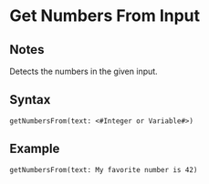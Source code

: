 # Get Numbers From Input
## Notes
Detects the numbers in the given input.
## Syntax
```
getNumbersFrom(text: <#Integer or Variable#>)
```
## Example
```
getNumbersFrom(text: My favorite number is 42)
```